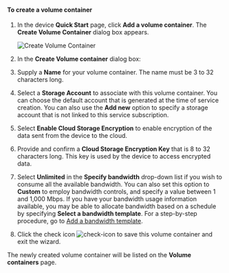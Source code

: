 ﻿<properties 
   pageTitle="Create a volume container"
   description="Describes how to create a volume container on a StorSimple device."
   services="storsimple"
   documentationCenter="NA"
   authors="SharS"
   manager="adinah"
   editor="tysonn" />
<tags 
   ms.service="storsimple"
   ms.devlang="NA"
   ms.topic="article"
   ms.tgt_pltfrm="NA"
   ms.workload="TBD"
   ms.date="04/01/2015"
   ms.author="v-sharos" />

#### To create a volume container

1. In the device **Quick Start** page, click **Add a volume container**. The **Create Volume Container** dialog box appears.

    ![Create Volume Container](./media/storsimple-create-volume-container/HCS_CreateVolumeContainerM-include.png)

2. In the **Create Volume container** dialog box:
  1. Supply a **Name** for your volume container. The name must be 3 to 32 characters long.
  2. Select a **Storage Account** to associate with this volume container. You can choose the default account that is generated at the time of service creation. You can also use the **Add new** option to specify a storage account that is not linked to this service subscription.
  3. Select **Enable Cloud Storage Encryption** to enable encryption of the data sent from the device to the cloud.
  4. Provide and confirm a **Cloud Storage Encryption Key** that is 8 to 32 characters long. This key is used by the device to access encrypted data.
  5. Select **Unlimited** in the **Specify bandwidth** drop-down list if you wish to consume all the available bandwidth. You can also set this option to **Custom** to employ bandwidth controls, and specify a value between 1 and 1,000 Mbps. 
  If you have your bandwidth usage information available, you may be able to allocate bandwidth based on a schedule by specifying **Select a bandwidth template**. For a step-by-step procedure, go to [Add a bandwidth template](https://msdn.microsoft.com/library/dn757746.aspx#addBT).
  6. Click the check icon ![check-icon](./media/storsimple-create-volume-container/HCS_CheckIcon-include.png) to save this volume container and exit the wizard. 

  The newly created volume container will be listed on the **Volume containers** page.
